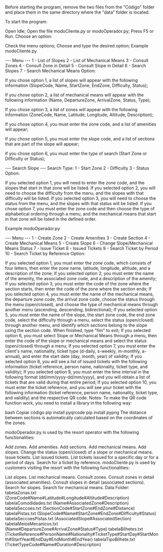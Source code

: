 Before starting the program, remove the two files from the "Código" folder and place them in the same directory where the "data" folder is located.

To start the program:

Open Idle; Open the file modoCliente.py or modoOperador.py; Press F5 or Run. Choose an option:

Check the menu options; Choose and type the desired option; Example modoCliente.py

--- Menu --- 1 - List of Slopes 2 - List of Mechanical Means 3 - Consult Zones 4 - Consult Zone in Detail 5 - Consult Slope in Detail 6 - Search Slopes 7 - Search Mechanical Means Option:

If you chose option 1, a list of slopes will appear with the following information (SlopeCode, Name, StartZone, EndZone, Difficulty, Status);

If you chose option 2, a list of mechanical means will appear with the following information (Name, DepartureZone, ArrivalZone, Status, Type);

If you chose option 3, a list of zones will appear with the following information (ZoneCode, Name, Latitude, Longitude, Altitude, Description);

If you chose option 4, you must enter the zone code, and a list of amenities will appear;

If you chose option 5, you must enter the slope code, and a list of sections that are part of the slope will appear;

If you chose option 6, you must enter the type of search (Start Zone or Difficulty or Status);

--- Search Slope --- Search Type: 1 - Start Zone 2 - Difficulty 3 - Status Option:

If you selected option 1, you will need to enter the zone code, and the slopes that start in that zone will be listed. If you selected option 2, you will need to choose the difficulty from the menu, and the slopes with that difficulty will be listed. If you selected option 3, you will need to choose the status from the menu, and the slopes with that status will be listed. If you chose option 7, you must enter the zone code and then choose the type of alphabetical ordering through a menu, and the mechanical means that start in that zone will be listed in the defined order.

Example modoOperador.py

--- Menu --- 1 - Create Zone 2 - Create Amenities 3 - Create Section 4 - Create Mechanical Means 5 - Create Slope 6 - Change Slope/Mechanical Means Status 7 - Issue Ticket 8 - Issued Tickets 9 - Search Ticket by Period 10 - Search Ticket by Reference Option:

If you selected option 1, you must enter the zone code, which consists of four letters, then enter the zone name, latitude, longitude, altitude, and a description of the zone; If you selected option 2, you must enter the name of the amenity, the associated zone code, and a description of the amenity; If you selected option 3, you must enter the code of the zone where the section starts, then enter the code of the zone where the section ends; If you selected option 4, you must enter the name of the mechanical means, the departure zone code, the arrival zone code, choose the status through the menu (open/closed), and choose the type of mechanical means through another menu (ascending, descending, bidirectional); If you selected option 5, you must enter the name of the slope, the start zone code, the end zone code, select the difficulty through a menu, select the status (open/closed) through another menu, and identify which sections belong to the slope using the section code. When finished, type "fim" to exit; If you selected option 6, you must select Slope or Mechanical Means through a menu, then enter the code of the slope or mechanical means and select the status (open/closed) through a menu; If you selected option 7, you must enter the client's name, nationality, ticket type (d-daily, s-weekly, m-monthly, a-annual), and enter the start date (day, month, year) of validity; If you selected option 8, you will see a list of issued tickets with the following information (ticket reference, person name, nationality, ticket type, and validity); If you selected option 9, you must enter the time interval in the following format (dd/mm/yyyy-dd/mm/yyyy), and you will obtain a list of tickets that are valid during that entire period; If you selected option 10, you must enter the ticket reference, and you will see your ticket with the following information (ticket reference, person name, nationality, ticket type, and validity) and the respective QR code. Notes: To make the QR code function work, you need to install a library in the following way:

bash Copiar código pip install pyqrcode pip install pypng The distance between sections is automatically calculated based on the coordinates of the zones.

modoOperador.py is used by the resort operator with the following functionalities:

Add zones. Add amenities. Add sections. Add mechanical means. Add slopes. Change the status (open/closed) of a slope or mechanical means. Issue tickets. List issued tickets. List tickets issued for a specific day or for a period of days. Search for a ticket by reference. modoCliente.py is used by customers visiting the resort with the following functionalities:

List slopes. List mechanical means. Consult zones. Consult zones in detail (associated amenities). Consult slopes in detail (associated sections). Search for slopes. Search for mechanical means. Data Folder: tabelaZonas.txt (ZoneCode#Name#Latitude#Longitude#Altitude#Description) tabelaComodidades.txt (Name#AssociatedZone#Description) tabelaSeccoes.txt (SectionCode#StartZone#EndZone#Distance) tabelaPistas.txt (SlopeCode#Name#StartZone#EndZone#Difficulty#Status) tabelaSeccoesPistas.txt (AssociatedSlope#AssociatedSection) tabelaMeiosMecanicos.txt (Name#DepartureZone#ArrivalZone#Status#Type) tabelaBilhetes.txt (TicketReference#PersonName#Nationality#TicketType#StartDay#StartMonth#StartYear#EndDay#EndMonth#EndYear) tabelaTipoBilhete.txt (TicketTypeCode#Name#Duration#Description)